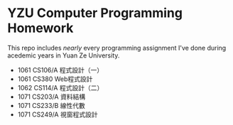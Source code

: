 # YZU Computer Programming Homework
This repo includes *nearly* every programming assignment I've done during acedemic years in Yuan Ze University.

* 1061 CS106/A 程式設計（一）
* 1061 CS380 Web程式設計
* 1062 CS114/A 程式設計（二）
* 1071 CS203/A 資料結構
* 1071 CS233/B 線性代數
* 1071 CS249/A 視窗程式設計
